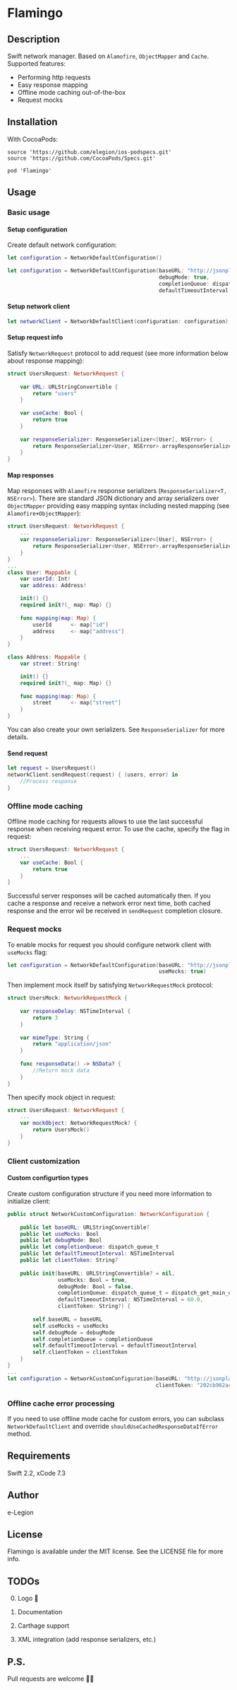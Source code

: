 # Flamingo

## Description

Swift network manager. Based on `Alamofire`, `ObjectMapper` and `Cache`.
Supported features:
* Performing http requests
* Easy response mapping
* Offline mode caching out-of-the-box
* Request mocks

## Installation

With CocoaPods:

```
source 'https://github.com/elegion/ios-podspecs.git'
source 'https://github.com/CocoaPods/Specs.git'

pod 'Flamingo'
```

## Usage

### Basic usage

#### Setup configuration

Create default network configuration:

```swift
let configuration = NetworkDefaultConfiguration()
```
```swift
let configuration = NetworkDefaultConfiguration(baseURL: "http://jsonplaceholder.typicode.com/",
                                                debugMode: true,
                                                completionQueue: dispatch_get_main_queue(),
                                                defaultTimeoutInterval: 10)
```

#### Setup network client

```swift
let networkClient = NetworkDefaultClient(configuration: configuration)
```

#### Setup request info

Satisfy `NetworkRequest` protocol to add request (see more information below about response mapping):

```swift
struct UsersRequest: NetworkRequest {
    
    var URL: URLStringConvertible {
        return "users"
    }
    
    var useCache: Bool {
        return true
    }
    
    var responseSerializer: ResponseSerializer<[User], NSError> {
        return ResponseSerializer<User, NSError>.arrayResponseSerializer()
    }
}
```

#### Map responses

Map responses with `Alamofire` response serializers (`ResponseSerializer<T, NSError>`). There are standard JSON dictionary and array serializers over `ObjectMapper` providing easy mapping syntax including nested mapping (see `Alamofire+ObjectMapper`):

```swift
struct UsersRequest: NetworkRequest {
    ...
    var responseSerializer: ResponseSerializer<[User], NSError> {
        return ResponseSerializer<User, NSError>.arrayResponseSerializer()
    }
}
...
class User: Mappable {
    var userId: Int!
    var address: Address!

    init() {}
    required init?(_ map: Map) {}
    
    func mapping(map: Map) {
        userId      <- map["id"]
        address     <- map["address"]
    }
}

class Address: Mappable {
    var street: String!

    init() {}
    required init?(_ map: Map) {}
    
    func mapping(map: Map) {
        street      <- map["street"]
    }
}
```

You can also create your own serializers. See `ResponseSerializer` for more details.

#### Send request

```swift
let request = UsersRequest()
networkClient.sendRequest(request) { (users, error) in
    //Process response
}
```

### Offline mode caching

Offline mode caching for requests allows to use the last successful response when receiving request error. To use the cache, specify the flag in request:

```swift
struct UsersRequest: NetworkRequest {
    ...
    var useCache: Bool {
        return true
    }
}
```

Successful server responses will be cached automatically then. If you cache a response and receive a network error next time, both cached response and the error wil be received in `sendRequest` completion closure.

### Request mocks

To enable mocks for request you should configure network client with `useMocks` flag:

```swift
let configuration = NetworkDefaultConfiguration(baseURL: "http://jsonplaceholder.typicode.com/", 
                                                useMocks: true)
```

Then implement mock itself by satisfying `NetworkRequestMock` protocol:

```swift
struct UsersMock: NetworkRequestMock {
    
    var responseDelay: NSTimeInterval {
        return 3
    }
    
    var mimeType: String {
        return "application/json"
    }
    
    func responseData() -> NSData? {
        //Return mock data
    }
}
```

Then specify mock object in request:

```swift
struct UsersRequest: NetworkRequest {
    ...
    var mockObject: NetworkRequestMock? {
        return UsersMock()
    }
}
```

### Client customization

#### Custom configurtion types

Create custom configuration structure if you need more information to initialize client:
```swift
public struct NetworkCustomConfiguration: NetworkConfiguration {
    
    public let baseURL: URLStringConvertible?
    public let useMocks: Bool
    public let debugMode: Bool
    public let completionQueue: dispatch_queue_t
    public let defaultTimeoutInterval: NSTimeInterval
    public let clientToken: String?
    
    public init(baseURL: URLStringConvertible? = nil,
                useMocks: Bool = true,
                debugMode: Bool = false,
                completionQueue: dispatch_queue_t = dispatch_get_main_queue(),
                defaultTimeoutInterval: NSTimeInterval = 60.0,
                clientToken: String?) {
        
        self.baseURL = baseURL
        self.useMocks = useMocks
        self.debugMode = debugMode
        self.completionQueue = completionQueue
        self.defaultTimeoutInterval = defaultTimeoutInterval
        self.clientToken = clientToken
    }
}
...
let configuration = NetworkCustomConfiguration(baseURL: "http://jsonplaceholder.typicode.com/",
                                               clientToken: "202cb962ac59075b964b07152d234b70")

```

### Offline cache error processing

If you need to use offline mode cache for custom errors, you can subclass `NetworkDefaultClient` and override `shouldUseCachedResponseDataIfError` method.

## Requirements

Swift 2.2, xCode 7.3

## Author

e-Legion

## License

Flamingo is available under the MIT license. See the LICENSE file for more info.

## TODOs

0) Logo 🦄

1) Documentation

2) Carthage support

3) XML integration (add response serializers, etc.)

## P.S.

Pull requests are welcome 💪🏻
